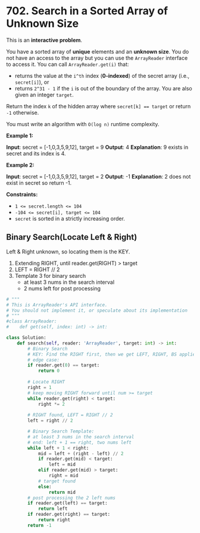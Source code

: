 # 702. Search in a Sorted Array of Unknown Size


This is an **interactive problem**.

You have a sorted array of **unique** elements and an **unknown size**. You do not have an access to the array but you can use the `ArrayReader` interface to access it. You can call `ArrayReader.get(i)` that:

* returns the value at the `i^th` index (**0-indexed**) of the secret array (i.e., `secret[i]`), or
* returns `2^31 - 1` if the `i` is out of the boundary of the array.
You are also given an integer `target`.

Return the index `k` of the hidden array where `secret[k] == target` or return `-1` otherwise.

You must write an algorithm with `O(log n)` runtime complexity.

 

**Example 1:**

**Input**: secret = [-1,0,3,5,9,12], target = 9
**Output**: 4
**Explanation**: 9 exists in secret and its index is 4.


**Example 2:**

**Input**: secret = [-1,0,3,5,9,12], target = 2
**Output**: -1
**Explanation**: 2 does not exist in secret so return -1.
 

**Constraints:**

* `1 <= secret.length <= 104`
* `-104 <= secret[i], target <= 104`
* `secret` is sorted in a strictly increasing order.



## Binary Search(Locate Left & Right)

Left & Right unknown, so locating them is the KEY.

1. Extending RIGHT, until reader.get(RIGHT) > target
2. LEFT = RIGHT // 2
3. Template 3 for binary search 
   * at least 3 nums in the search interval
   * 2 nums left for post processing

```python
# """
# This is ArrayReader's API interface.
# You should not implement it, or speculate about its implementation
# """
#class ArrayReader:
#    def get(self, index: int) -> int:

class Solution:
    def search(self, reader: 'ArrayReader', target: int) -> int:
        # Binary Search 
        # KEY: Find the RIGHT first, then we get LEFT, RIGHT, BS applied
        # edge case:
        if reader.get(0) == target:
            return 0
        
        # Locate RIGHT
        right = 1
        # keep moving RIGHT forward until num >= target
        while reader.get(right) < target:
            right *= 2
        
        # RIGHT found, LEFT = RIGHT // 2
        left = right // 2

        # Binary Search Template: 
        # at least 3 nums in the search interval
        # end: left + 1 == right, two nums left
        while left + 1 < right:
            mid = left + (right - left) // 2
            if reader.get(mid) < target:
                left = mid
            elif reader.get(mid) > target:
                right = mid
            # target found
            else:
                return mid
        # post processing the 2 left nums
        if reader.get(left) == target:
            return left
        if reader.get(right) == target:
            return right
        return -1
```

